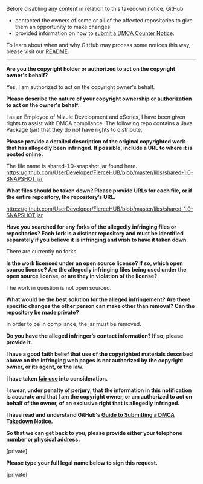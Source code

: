Before disabling any content in relation to this takedown notice, GitHub
- contacted the owners of some or all of the affected repositories to give them an opportunity to make changes
- provided information on how to [submit a DMCA Counter Notice](https://docs.github.com/en/articles/guide-to-submitting-a-dmca-counter-notice).

To learn about when and why GitHub may process some notices this way, please visit our [README](https://github.com/github/dmca/blob/master/README.md).

---

**Are you the copyright holder or authorized to act on the copyright owner's behalf?**

Yes, I am authorized to act on the copyright owner's behalf.

**Please describe the nature of your copyright ownership or authorization to act on the owner's behalf.**

I as an Employee of Mizule Development and xSeries, I have been given rights to assist with DMCA compliance. The following repo contains a Java Package (jar) that they do not have rights to distribute,

**Please provide a detailed description of the original copyrighted work that has allegedly been infringed. If possible, include a URL to where it is posted online.**

The file name is shared-1.0-snapshot.jar found here. https://github.com/UserDeveloper/FierceHUB/blob/master/libs/shared-1.0-SNAPSHOT.jar

**What files should be taken down? Please provide URLs for each file, or if the entire repository, the repository’s URL.**

https://github.com/UserDeveloper/FierceHUB/blob/master/libs/shared-1.0-SNAPSHOT.jar

**Have you searched for any forks of the allegedly infringing files or repositories? Each fork is a distinct repository and must be identified separately if you believe it is infringing and wish to have it taken down.**

There are currently no forks.

**Is the work licensed under an open source license? If so, which open source license? Are the allegedly infringing files being used under the open source license, or are they in violation of the license?**

The work in question is not open sourced.

**What would be the best solution for the alleged infringement? Are there specific changes the other person can make other than removal? Can the repository be made private?**

In order to be in compliance, the jar must be removed.

**Do you have the alleged infringer’s contact information? If so, please provide it.**

**I have a good faith belief that use of the copyrighted materials described above on the infringing web pages is not authorized by the copyright owner, or its agent, or the law.**

**I have taken <a href="https://www.lumendatabase.org/topics/22">fair use</a> into consideration.**

**I swear, under penalty of perjury, that the information in this notification is accurate and that I am the copyright owner, or am authorized to act on behalf of the owner, of an exclusive right that is allegedly infringed.**

**I have read and understand GitHub's <a href="https://docs.github.com/articles/guide-to-submitting-a-dmca-takedown-notice/">Guide to Submitting a DMCA Takedown Notice</a>.**

**So that we can get back to you, please provide either your telephone number or physical address.**

[private]

**Please type your full legal name below to sign this request.**

[private]
